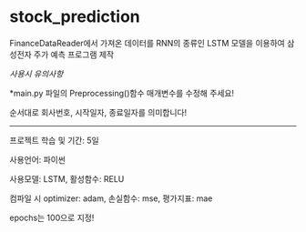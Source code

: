 # stock_prediction
FinanceDataReader에서 가져온 데이터를 RNN의 종류인 LSTM 모델을 이용하여 삼성전자 주가 예측 프로그램 제작

*사용시 유의사항*

*main.py 파일의 Preprocessing()함수 매개변수를 수정해 주세요!

순서대로 회사번호, 시작일자, 종료일자를 의미합니다!

******************************************************************************

프로젝트 학습 및 기간: 5일

사용언어: 파이썬

사용모델: LSTM, 활성함수: RELU 

컴파일 시 optimizer: adam, 손실함수: mse, 평가지표: mae

epochs는 100으로 지정!
